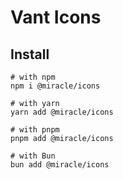 # Vant Icons

## Install

```shell
# with npm
npm i @miracle/icons

# with yarn
yarn add @miracle/icons

# with pnpm
pnpm add @miracle/icons

# with Bun
bun add @miracle/icons
```
